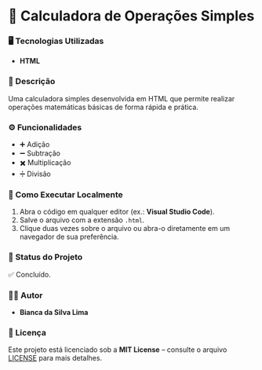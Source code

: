 # 📌 Calculadora de Operações Simples  

### 🖥️ Tecnologias Utilizadas  
- **HTML**  

### 📖 Descrição  
Uma calculadora simples desenvolvida em HTML que permite realizar operações matemáticas básicas de forma rápida e prática.  

### ⚙️ Funcionalidades  
- ➕ Adição  
- ➖ Subtração  
- ✖️ Multiplicação  
- ➗ Divisão  

### 🚀 Como Executar Localmente  
1. Abra o código em qualquer editor (ex.: **Visual Studio Code**).  
2. Salve o arquivo com a extensão `.html`.  
3. Clique duas vezes sobre o arquivo ou abra-o diretamente em um navegador de sua preferência.  

### 📌 Status do Projeto  
✅ Concluído.  

### 👩‍💻 Autor  
- **Bianca da Silva Lima**  

### 📜 Licença  
Este projeto está licenciado sob a **MIT License** – consulte o arquivo [LICENSE](LICENSE) para mais detalhes.  
